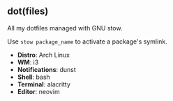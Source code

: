 ## dot(files)

All my dotfiles managed with GNU stow.

Use `stow package_name` to activate a package's symlink. 

- **Distro**: Arch Linux
- **WM**: i3
- **Notifications**: dunst
- **Shell**: bash
- **Terminal**: alacritty
- **Editor**: neovim
